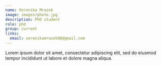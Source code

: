 ```yaml
---
name: Veronika Mrazek
image: images/photo.jpg
description: PhD student
role: phd
group: current
links:
  email: veronikamrazek98@gmail.com
---
```


Lorem ipsum dolor sit amet, consectetur adipiscing elit, sed do eiusmod tempor incididunt ut labore et dolore magna aliqua.

